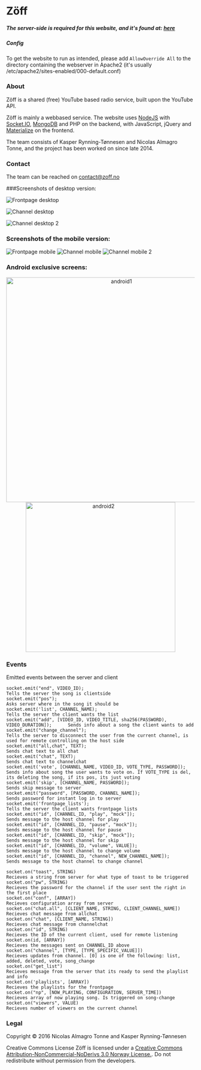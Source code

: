 Zöff
====

##### The server-side is required for this website, and it's found at: <a href="https://github.com/zoff-music/zoff-server">here</a>

##### Config

To get the website to run as intended, please add ```AllowOverride All``` to the directory containing the webserver in Apache2 (it's usually /etc/apache2/sites-enabled/000-default.conf)

### About

Zöff is a shared (free) YouTube based radio service, built upon the YouTube API. 

Zöff is mainly a webbased service. The website uses <a href="https://nodejs.org/">NodeJS</a> with <a href="http://socket.io/">Socket.IO</a>, <a href="https://www.mongodb.org/">MongoDB</a> and PHP on the backend, with JavaScript, jQuery and <a href="http://materializecss.com/">Materialize</a> on the frontend.

The team consists of Kasper Rynning-Tønnesen and Nicolas Almagro Tonne, and the project has been worked on since late 2014.

### Contact

The team can be reached on <a href="mailto:contact@zoff.no?Subject=Contact%20Zoff">contact@zoff.no</a>

###Screenshots of desktop version:

![Frontpage desktop](http://i.imgur.com/f9MoSDN.png)

![Channel desktop](http://puu.sh/ivYKz/b1b65b339c.jpg)

![Channel desktop 2](http://puu.sh/ivYVo/9036795b95.jpg)

### Screenshots of the mobile version:

![Frontpage mobile](http://lh5.googleusercontent.com/-_rATUkLCLH8/VUKTzZ19TqI/AAAAAAAABLc/ab9ZiJtLy4g/w330-h586-no/Screenshot_2015-04-30-22-30-43.png)     ![Channel mobile](http://lh5.googleusercontent.com/-YaH8pUMzjRM/VUKTpr7ZpdI/AAAAAAAABLQ/ABOOB-1RWcw/w330-h586-no/Screenshot_2015-04-30-22-39-44.png)     ![Channel mobile 2](http://lh5.googleusercontent.com/-wVKAxHBwIAI/VUKToHhHxgI/AAAAAAAABLI/RyCteTkdvDY/w330-h586-no/Screenshot_2015-04-30-22-36-00.png)

### Android exclusive screens:

<div style="text-align:center;">
<img src="http://i.imgur.com/2LMOnUe.png" alt="android1" height="600px"> 
<img src="http://i.imgur.com/mIOrtng.png" alt="android2" height="400px">
</div>

### Events

Emitted events between the server and client
```
socket.emit("end", VIDEO_ID); 														Tells the server the song is clientside
socket.emit("pos"); 		  														Asks server where in the song it should be
socket.emit('list', CHANNEL_NAME);  												Tells the server the client wants the list
socket.emit("add", [VIDEO_ID, VIDEO_TITLE, sha256(PASSWORD), VIDEO_DURATION]);		Sends info about a song the client wants to add
socket.emit("change_channel");														Tells the server to disconnect the user from the current channel, is used for remote controlling on the host side
socket.emit("all,chat", TEXT);														Sends chat text to all chat
socket.emit("chat", TEXT); 															Sends chat text to channelchat
socket.emit('vote', [CHANNEL_NAME, VIDEO_ID, VOTE_TYPE, PASSWORD]);					Sends info about song the user wants to vote on. If VOTE_TYPE is del, its deleting the song, if its pos, its just voting
socket.emit('skip', [CHANNEL_NAME, PASSWORD]);										Sends skip message to server
socket.emit("password", [PASSWORD, CHANNEL_NAME]);									Sends password for instant log in to server
socket.emit('frontpage_lists');														Tells the server the client wants frontpage lists
socket.emit("id", [CHANNEL_ID, "play", "mock"]);									Sends message to the host channel for play
socket.emit("id", [CHANNEL_ID, "pause", "mock"]);									Sends message to the host channel for pause
socket.emit("id", [CHANNEL_ID, "skip", "mock"]);									Sends message to the host channel for skip
socket.emit("id", [CHANNEL_ID, "volume", VALUE]);									Sends message to the host channel to change volume
socket.emit("id", [CHANNEL_ID, "channel", NEW_CHANNEL_NAME]);						Sends message to the host channel to change channel

socket.on("toast", STRING)															Recieves a string from server for what type of toast to be triggered
socket.on("pw", STRING)																Recieves the password for the channel if the user sent the right in the first place
socket.on("conf", [ARRAY])															Recieves configuration array from server
socket.on("chat.all", [CLIENT_NAME, STRING, CLIENT_CHANNEL_NAME])					Recieves chat message from allchat
socket.on("chat", [CLIENT_NAME, STRING])											Recieves chat message from channelchat
socket.on("id", STRING)																Recieves the ID of the current client, used for remote listening
socket.on(id, [ARRAY])																Recieves the messages sent on CHANNEL_ID above
socket.on("channel", [TYPE, [TYPE_SPECIFIC_VALUE]])														Recieves updates from channel. [0] is one of the following: list, added, deleted, vote, song_change
socket.on("get_list")																Recieves message from the server that its ready to send the playlist and info
socket.on('playlists', [ARRAY])														Recieves the playlists for the frontpage
socket.on("np", [NOW_PLAYING, CONFIGURATION, SERVER_TIME])															Recieves array of now playing song. Is triggered on song-change
socket.on("viewers", VALUE)															Recieves number of viewers on the current channel
```

### Legal

Copyright © 2016 
Nicolas Almagro Tonne and Kasper Rynning-Tønnesen 

Creative Commons License
Zöff is licensed under a 
<a href="http://creativecommons.org/licenses/by-nc-nd/3.0/no/">Creative Commons Attribution-NonCommercial-NoDerivs 3.0 Norway License.</a>. 
Do not redistribute without permission from the developers. 
